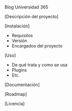 Blog Universidad 365

[Descripción del proyecto]

[Instalación]
- Requisitos
- Versión
- Encargados del proyecto

[Uso]
- De qué trata y como se usa
- Plugins
- Etc.

[Documentación]


[Roadmap]

[Licencia]
